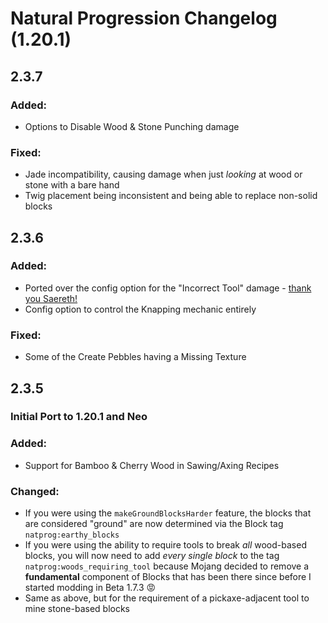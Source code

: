 # Natural Progression Changelog (1.20.1)

## 2.3.7

### Added:

- Options to Disable Wood & Stone Punching damage

### Fixed:

- Jade incompatibility, causing damage when just _looking_ at wood or stone with a bare hand
- Twig placement being inconsistent and being able to replace non-solid blocks

## 2.3.6

### Added:

- Ported over the config option for the "Incorrect Tool"
  damage - [thank you Saereth!](https://github.com/oitsjustjose/Natural-Progression/pull/83)
- Config option to control the Knapping mechanic entirely

### Fixed:

- Some of the Create Pebbles having a Missing Texture

## 2.3.5

### Initial Port to 1.20.1 and Neo

### Added:

- Support for Bamboo & Cherry Wood in Sawing/Axing Recipes

### Changed:

- If you were using the `makeGroundBlocksHarder` feature, the blocks that are considered "ground" are now determined via
  the Block tag `natprog:earthy_blocks`
- If you were using the ability to require tools to break *all* wood-based blocks, you will now need to add *every
  single block* to the tag `natprog:woods_requiring_tool` because Mojang decided to remove a **fundamental** component
  of Blocks that has been there since before I started modding in Beta 1.7.3 😡
- Same as above, but for the requirement of a pickaxe-adjacent tool to mine stone-based blocks